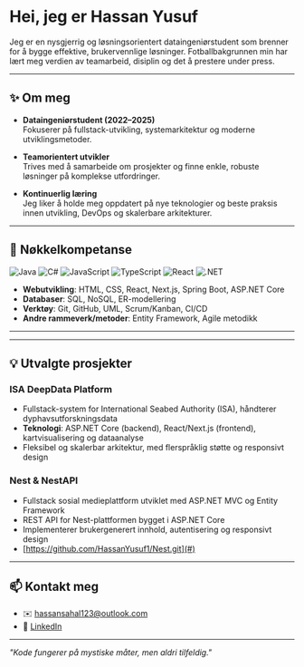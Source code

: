 # Hei, jeg er Hassan Yusuf
Jeg er en nysgjerrig og løsningsorientert dataingeniørstudent som brenner for å bygge effektive, brukervennlige løsninger. Fotballbakgrunnen min har lært meg verdien av teamarbeid, disiplin og det å prestere under press.

---

## ✨ Om meg
- **Dataingeniørstudent (2022–2025)**  
  Fokuserer på fullstack-utvikling, systemarkitektur og moderne utviklingsmetoder.
  
- **Teamorientert utvikler**  
  Trives med å samarbeide om prosjekter og finne enkle, robuste løsninger på komplekse utfordringer.

- **Kontinuerlig læring**  
  Jeg liker å holde meg oppdatert på nye teknologier og beste praksis innen utvikling, DevOps og skalerbare arkitekturer.

---

## 🚀 Nøkkelkompetanse
![Java](https://img.shields.io/badge/Java-ED8B00?style=for-the-badge&logo=java&logoColor=white)
![C#](https://img.shields.io/badge/C%23-239120?style=for-the-badge&logo=csharp&logoColor=white)
![JavaScript](https://img.shields.io/badge/JavaScript-F0DB4F?style=for-the-badge&logo=javascript&logoColor=323330)
![TypeScript](https://img.shields.io/badge/TypeScript-007ACC?style=for-the-badge&logo=typescript&logoColor=white)
![React](https://img.shields.io/badge/React-20232A?style=for-the-badge&logo=react&logoColor=61DAFB)
![.NET](https://img.shields.io/badge/.NET-5C2D91?style=for-the-badge&logo=.net&logoColor=white)

- **Webutvikling**: HTML, CSS, React, Next.js, Spring Boot, ASP.NET Core  
- **Databaser**: SQL, NoSQL, ER-modellering  
- **Verktøy**: Git, GitHub, UML, Scrum/Kanban, CI/CD  
- **Andre rammeverk/metoder**: Entity Framework, Agile metodikk

---
---

## 💡 Utvalgte prosjekter
### ISA DeepData Platform
- Fullstack-system for International Seabed Authority (ISA), håndterer dyphavsutforskningsdata  
- **Teknologi**: ASP.NET Core (backend), React/Next.js (frontend), kartvisualisering og dataanalyse  
- Fleksibel og skalerbar arkitektur, med flerspråklig støtte og responsivt design  


### Nest & NestAPI
- Fullstack sosial medieplattform utviklet med ASP.NET MVC og Entity Framework  
- REST API for Nest-plattformen bygget i ASP.NET Core  
- Implementerer brukergenerert innhold, autentisering og responsivt design  
- [https://github.com/HassanYusuf1/Nest.git](#)

---

## 📫 Kontakt meg
- ✉️ [hassansahal123@outlook.com](mailto:hassansahal123@outlook.com)
- 💼 [LinkedIn](www.linkedin.com/in/hassan-yusuf-376043327)

---

*"Kode fungerer på mystiske måter, men aldri tilfeldig."*
